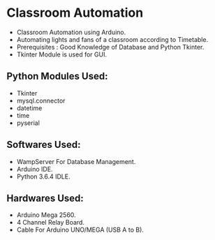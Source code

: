 # Classroom Automation
* Classroom Automation using Arduino.
* Automating lights and fans of a classroom according to Timetable.
* Prerequisites : Good Knowledge of Database and Python Tkinter.
* Tkinter Module is used for GUI.


## Python Modules Used:
* Tkinter
* mysql.connector
* datetime
* time
* pyserial

## Softwares Used:
* WampServer For Database Management.
* Arduino IDE.
* Python 3.6.4 IDLE.

## Hardwares Used:
* Arduino Mega 2560.
* 4 Channel Relay Board.
* Cable For Arduino UNO/MEGA (USB A to B).



